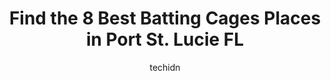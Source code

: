 ---
layout: ampstory
image: https://i0.wp.com/www.depkes.org/wp-content/uploads/2023/06/batting-cages-0-in-port-st-lucie-fl-1685816343.jpeg?resize=640,853
author: techidn
featured: false
description: Discover the impressive array of Batting Cages options in Port St. Lucie FL, where you can find 8 of the largest Batting Cages establishments in the area. From renowned classics to hidden ge
title: Find the 8 Best Batting Cages Places in Port St. Lucie FL
cover:
   title: Find the 8 Best Batting Cages Places in Port St. Lucie FL
   subtitle: Rickpate
   background: https://www.depkes.org/wp-content/uploads/2023/06/batting-cages-0-in-port-st-lucie-fl-1685816343.jpeg

pages: 
 - layout: thirds
   top: <h1>#1 TOP PROSPECT BASEBALL ACADEMY</h1>
   bottom: "<p>The Top Prospects family is one of the biggest reasons why my oldest son is where hes at today. Manny and team are always willing to put the work in eveyday if your read</p>"
   background: https://www.depkes.org/wp-content/uploads/2023/06/batting-cages-1-in-port-st-lucie-fl-1685816344.jpeg
   backgroundblur: true
 - layout: thirds
   top: <h1>#2 Port St. Lucie American Little League</h1>
   bottom: "<p>Our grandchildren play there and weve the opportunity to make it to a couple games. The coaches seem very patient and knowledgeable with the kids.</p>"
   background: https://www.depkes.org/wp-content/uploads/2023/06/batting-cages-2-in-port-st-lucie-fl-1685816344.jpeg
   cta:
      link: https://www.depkes.org/blog/find-the-8-best-batting-cages-places-in-port-st-lucie-fl/
      text: Find the 8 Best Batting Cages Places in Port St. Lucie FL
 - layout: thirds
   top: <h1>#3 Baseball Field</h1>
   bottom: "<p>1945 SW Cameo Blvd, Port St. Lucie, FL 34953, United States</p>"
   background: https://images.unsplash.com/photo-1597773150796-e5c14ebecbf5?ixlib=rb-4.0.3&ixid=MnwxMjA3fDB8MHxwaG90by1wYWdlfHx8fGVufDB8fHx8&auto=format&fit=crop&w=640&h=853&q=80
   cta:
      link: https://www.depkes.org/blog/find-the-8-best-batting-cages-places-in-port-st-lucie-fl/
      text: Find the 8 Best Batting Cages Places in Port St. Lucie FL
 - layout: thirds
   top: <h1>#4 Diamond impact</h1>
   bottom: "<p>8253 Business Park Dr, Port St. Lucie, FL 34952, United States</p>"
   background: https://images.unsplash.com/photo-1488554378835-f7acf46e6c98?ixlib=rb-4.0.3&ixid=MnwxMjA3fDB8MHxwaG90by1wYWdlfHx8fGVufDB8fHx8&auto=format&fit=crop&w=640&h=853&q=80
   cta:
      link: https://www.depkes.org/blog/find-the-8-best-batting-cages-places-in-port-st-lucie-fl/
      text: Find the 8 Best Batting Cages Places in Port St. Lucie FL
 - layout: thirds
   top: <h1>#5 Port St Lucie Softball Little League</h1>
   bottom: "<p>3200 Southbend Blvd, Port St. Lucie, FL 34984, United States</p>"
   background: https://images.unsplash.com/photo-1608501821300-4f99e58bba77?ixlib=rb-4.0.3&ixid=MnwxMjA3fDB8MHxwaG90by1wYWdlfHx8fGVufDB8fHx8&auto=format&fit=crop&w=640&h=853&q=80
   cta:
      link: https://www.depkes.org/blog/find-the-8-best-batting-cages-places-in-port-st-lucie-fl/
      text: Find the 8 Best Batting Cages Places in Port St. Lucie FL
 - layout: thirds
   top: <h1>#6 Southwestern Port St Lucie Little League</h1>
   bottom: "<p>Port St. Lucie, FL 34953, United States</p>"
   background: https://images.unsplash.com/photo-1496096265110-f83ad7f96608?ixlib=rb-4.0.3&ixid=MnwxMjA3fDB8MHxwaG90by1wYWdlfHx8fGVufDB8fHx8&auto=format&fit=crop&w=640&h=853&q=80
   cta:
      link: https://www.depkes.org/blog/find-the-8-best-batting-cages-places-in-port-st-lucie-fl/
      text: Find the 8 Best Batting Cages Places in Port St. Lucie FL
 - layout: thirds
   top: <h1>#7 Top Of The 5Th</h1>
   bottom: "<p>482 NW Concourse Pl, Port St. Lucie, FL 34986, United States</p>"
   background: https://images.unsplash.com/photo-1489694553447-4c9339da310d?ixlib=rb-4.0.3&ixid=MnwxMjA3fDB8MHxwaG90by1wYWdlfHx8fGVufDB8fHx8&auto=format&fit=crop&w=640&h=853&q=80
   cta:
      link: https://www.depkes.org/blog/find-the-8-best-batting-cages-places-in-port-st-lucie-fl/
      text: Find the 8 Best Batting Cages Places in Port St. Lucie FL
 - layout: thirds
   middle: Continue reading...
   background: https://images.unsplash.com/photo-1541356665065-22676f35dd40?ixlib=rb-4.0.3&ixid=MnwxMjA3fDB8MHxwaG90by1wYWdlfHx8fGVufDB8fHx8&auto=format&fit=crop&w=640&h=853&q=80
   cta:
      link: https://www.depkes.org/blog/find-the-8-best-batting-cages-places-in-port-st-lucie-fl/
      text: Find the 8 Best Batting Cages Places in Port St. Lucie FL
      
---